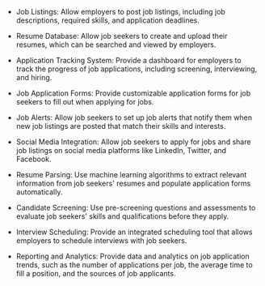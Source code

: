 - Job Listings: Allow employers to post job listings, including job descriptions, required skills, and application deadlines.

- Resume Database: Allow job seekers to create and upload their resumes, which can be searched and viewed by employers.

- Application Tracking System: Provide a dashboard for employers to track the progress of job applications, including screening, interviewing, and hiring.

- Job Application Forms: Provide customizable application forms for job seekers to fill out when applying for jobs.

- Job Alerts: Allow job seekers to set up job alerts that notify them when new job listings are posted that match their skills and interests.

- Social Media Integration: Allow job seekers to apply for jobs and share job listings on social media platforms like LinkedIn, Twitter, and Facebook.

- Resume Parsing: Use machine learning algorithms to extract relevant information from job seekers' resumes and populate application forms automatically.

- Candidate Screening: Use pre-screening questions and assessments to evaluate job seekers' skills and qualifications before they apply.

- Interview Scheduling: Provide an integrated scheduling tool that allows employers to schedule interviews with job seekers.

- Reporting and Analytics: Provide data and analytics on job application trends, such as the number of applications per job, the average time to fill a position, and the sources of job applicants.
